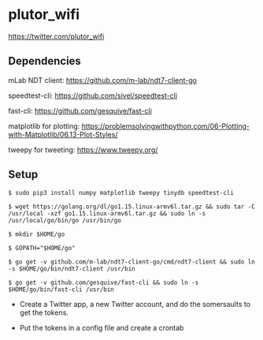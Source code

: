 # plutor_wifi

https://twitter.com/plutor_wifi

## Dependencies

mLab NDT client: https://github.com/m-lab/ndt7-client-go

speedtest-cli: https://github.com/sivel/speedtest-cli

fast-cli: https://github.com/gesquive/fast-cli

matplotlib for plotting: https://problemsolvingwithpython.com/06-Plotting-with-Matplotlib/06.13-Plot-Styles/

tweepy for tweeting: https://www.tweepy.org/


## Setup

```
$ sudo pip3 install numpy matplotlib tweepy tinydb speedtest-cli

$ wget https://golang.org/dl/go1.15.linux-armv6l.tar.gz && sudo tar -C /usr/local -xzf go1.15.linux-armv6l.tar.gz && sudo ln -s /usr/local/go/bin/go /usr/bin/go

$ mkdir $HOME/go

$ GOPATH="$HOME/go"

$ go get -v github.com/m-lab/ndt7-client-go/cmd/ndt7-client && sudo ln -s $HOME/go/bin/ndt7-client /usr/bin

$ go get -v github.com/gesquive/fast-cli && sudo ln -s $HOME/go/bin/fast-cli /usr/bin
```

* Create a Twitter app, a new Twitter account, and do the somersaults to get the tokens.

* Put the tokens in a config file and create a crontab

